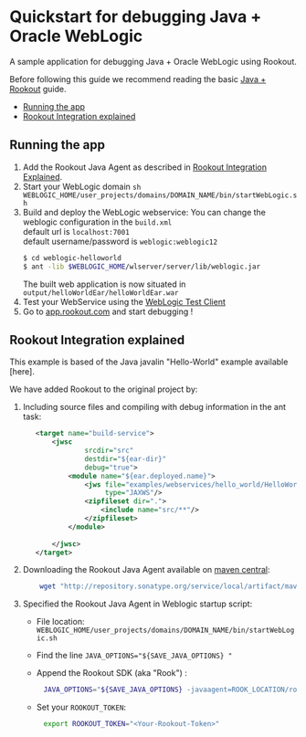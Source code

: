 # Quickstart for debugging Java + Oracle WebLogic 

A sample application for debugging Java + Oracle WebLogic using Rookout.

Before following this guide we recommend reading the basic [Java + Rookout] guide.

* [Running the app](#running-the-app)
* [Rookout Integration explained](#rookout-integration-explained)


## Running the app
1. Add the Rookout Java Agent as described in [Rookout Integration Explained](#rookout-integration-explained).
1. Start your WebLogic domain `sh WEBLOGIC_HOME/user_projects/domains/DOMAIN_NAME/bin/startWebLogic.sh`
1. Build and deploy the WebLogic webservice:
    You can change the weblogic configuration in the `build.xml`  
    default url is `localhost:7001`  
    default username/password is `weblogic:weblogic12`
    ``` bash
    $ cd weblogic-helloworld
    $ ant -lib $WEBLOGIC_HOME/wlserver/server/lib/weblogic.jar
    ```
    The built web application is now situated in `output/helloWorldEar/helloWorldEar.war`
1. Test your WebService using the [WebLogic Test Client](http://localhost:7001/ws_utc/begin.do?wsdlUrl=http://localhost:7001/HelloWorldImpl/HelloWorldService?WSDL)
1. Go to [app.rookout.com](https://app.rookout.com/) and start debugging !

## Rookout Integration explained

This example is based of the Java javalin "Hello-World" example available [here].

We have added Rookout to the original project by:
1. Including source files and compiling with debug information in the ant task:
    ```xml
       <target name="build-service">
           <jwsc
                   srcdir="src"
                   destdir="${ear-dir}"
                   debug="true">
               <module name="${ear.deployed.name}">
                   <jws file="examples/webservices/hello_world/HelloWorldImpl.java"
                        type="JAXWS"/>
                   <zipfileset dir=".">
                       <include name="src/**"/>
                   </zipfileset>
               </module>
       
           </jwsc>
       </target>
    ```
1. Downloading the Rookout Java Agent available on [maven central]:
    ```bash
        wget "http://repository.sonatype.org/service/local/artifact/maven/redirect?r=central-proxy&g=com.rookout&a=rook&v=LATEST"  -O rook.jar
    ```
1. Specified the Rookout Java Agent in Weblogic startup script:
    
   - File location: `WEBLOGIC_HOME/user_projects/domains/DOMAIN_NAME/bin/startWebLogic.sh`
   
   - Find the line `JAVA_OPTIONS="${SAVE_JAVA_OPTIONS} "`
   - Append the Rookout SDK (aka "Rook") :
   ```bash
        JAVA_OPTIONS="${SAVE_JAVA_OPTIONS} -javaagent=ROOK_LOCATION/rook.jar"
   ```
   - Set your `ROOKOUT_TOKEN`:
   ```bash
        export ROOKOUT_TOKEN="<Your-Rookout-Token>"
   ```


[Java + Rookout]: https://docs.rookout.com/docs/sdk-setup.html
[maven central]: https://mvnrepository.com/artifact/com.rookout/rook
